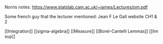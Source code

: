 Norris notes: https://www.statslab.cam.ac.uk/~james/Lectures/pm.pdf

Some french guy that the lecturer mentioned:
Jean F Le Gall website CH1 & 2

[[Integration]]
[[sigma-algebra]]
[[Measure]]
[[Borel-Cantelli Lemmas]]
[[lim sup]]